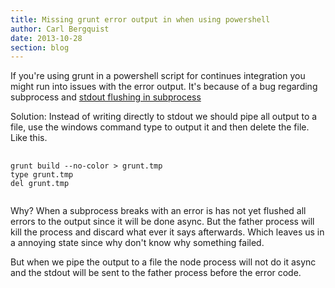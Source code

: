 ```yaml
---
title: Missing grunt error output in when using powershell
author: Carl Bergquist
date: 2013-10-28
section: blog
---
```


<p>
If you're using grunt in a powershell script for continues integration you might run into issues with the error output. It's because of a bug regarding subprocess and <a href="https://github.com/joyent/node/issues/3871">stdout flushing in subprocess</a>
</p>
<p>
<span class="bold">Solution</span>:
Instead of writing directly to stdout we should pipe all output to a file, use the windows command type to output it and then delete the file. Like this.
</p>
<pre>
  <code class="powershell">
grunt build --no-color > grunt.tmp
type grunt.tmp
del grunt.tmp
  </code>
</pre>



<p><span class="bold">Why?</span> When a subprocess breaks with an error is has not yet flushed all errors to the output since it will be done async. But the father process will kill the process and discard what ever it says afterwards. Which leaves us in a annoying state since why don't know why something failed.</p>

<p>
But when we pipe the output to a file the node process will not do it async and the stdout will be sent to the father process before the error code.</P>